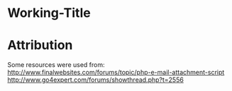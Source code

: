 Working-Title
=============


Attribution
===========
Some resources were used from:
http://www.finalwebsites.com/forums/topic/php-e-mail-attachment-script
http://www.go4expert.com/forums/showthread.php?t=2556
